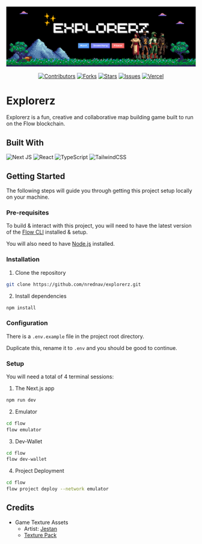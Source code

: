 ![banner](./public/images/banner.png)

<div align="center">

[![Contributors](https://img.shields.io/github/contributors/nrednav/explorerz.svg?style=for-the-badge)](https://github.com/nrednav/explorerz/graphs/contributors)
[![Forks](https://img.shields.io/github/forks/nrednav/explorerz.svg?style=for-the-badge)](https://github.com/nrednav/explorerz/network/members)
[![Stars](https://img.shields.io/github/stars/nrednav/explorerz.svg?style=for-the-badge)](https://github.com/nrednav/explorerz/stargazers)
[![Issues](https://img.shields.io/github/issues/nrednav/explorerz.svg?style=for-the-badge)](https://github.com/nrednav/explorerz/issues)
[![Vercel](https://img.shields.io/badge/vercel-%23000000.svg?style=for-the-badge&logo=vercel&logoColor=white)](https://explorerz.vercel.app)

</div>

# Explorerz

Explorerz is a fun, creative and collaborative map building game built to run on
the Flow blockchain.

## Built With

![Next JS](https://img.shields.io/badge/Next-black?style=for-the-badge&logo=next.js&logoColor=white)
![React](https://img.shields.io/badge/react-%2320232a.svg?style=for-the-badge&logo=react&logoColor=%2361DAFB)
![TypeScript](https://img.shields.io/badge/typescript-%23007ACC.svg?style=for-the-badge&logo=typescript&logoColor=white)
![TailwindCSS](https://img.shields.io/badge/tailwindcss-%2338B2AC.svg?style=for-the-badge&logo=tailwind-css&logoColor=white)

## Getting Started

The following steps will guide you through getting this project setup locally on your machine.

### Pre-requisites

To build & interact with this project, you will need to have the latest version
of the [Flow CLI](https://developers.flow.com/tools/flow-cli) installed & setup.

You will also need to have [Node.js](https://nodejs.org/en/download/) installed.

### Installation

1. Clone the repository

```bash
git clone https://github.com/nrednav/explorerz.git
```

2. Install dependencies

```bash
npm install
```

### Configuration

There is a `.env.example` file in the project root directory.

Duplicate this, rename it to `.env` and you should be good to continue.

### Setup

You will need a total of 4 terminal sessions:

1. The Next.js app

```bash
npm run dev
```

2. Emulator

```bash
cd flow
flow emulator
```

3. Dev-Wallet

```bash
cd flow
flow dev-wallet
```

4. Project Deployment

```bash
cd flow
flow project deploy --network emulator
```

## Credits

- Game Texture Assets
  - Artist: [Jestan](https://ko-fi.com/jestan)
  - [Texture Pack](https://opengameart.org/content/pixel-texture-pack)
